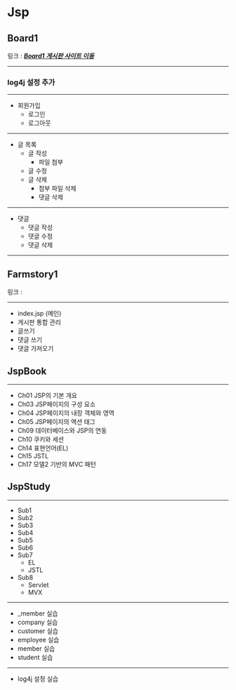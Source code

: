 # Jsp

## Board1

링크 : __*[Board1 게시판 사이트 이동](http://13.124.252.103:8080/Board1/index.jsp)*__

------
### log4j 설정 추가
------
 - 회원가입
	- 로그인
	- 로그아웃
------
 - 글 목록
	- 글 작성
		- 파일 첨부
	- 글 수정
	- 글 삭제
		- 첨부 파일 삭제
		- 댓글 삭제
------
 - 댓글
	- 댓글 작성
	- 댓글 수정
	- 댓글 삭제
------
## Farmstory1

링크 : 

------
- index.jsp (메인)
- 게시판 통합 관리
- 글쓰기
- 댓글 쓰기
- 댓글 가져오기


## JspBook
------
- Ch01 JSP의 기본 개요
- Ch03 JSP페이지의 구성 요소
- Ch04 JSP페이지의 내장 객체와 영역
- Ch05 JSP페이지의 액션 태그
- Ch09 데이터베이스와 JSP의 연동
- Ch10 쿠키와 세션
- Ch14 표현언어(EL)
- Ch15 JSTL
- Ch17 모델2 기반의 MVC 패턴

## JspStudy
------
- Sub1
- Sub2
- Sub3
- Sub4
- Sub5
- Sub6
- Sub7
	- EL
	- JSTL
- Sub8
	- Servlet
	- MVX
------
- _member 실습
- company 실습
- customer 실습
- employee 실습
- member 실습
- student 실습
-------
- log4j 설정 실습
